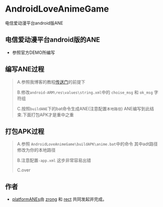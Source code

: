 ﻿AndroidLoveAnimeGame
===============

电信爱动漫平台android版ANE

## 电信爱动漫平台android版的ANE

* 参照官方DEMO所编写

## 编写ANE过程

> A.参照我博客的教程[传送门](http://www.shadowkong.com/archives/1090)的前提下
>  
> B.修改`android-ARM\res\values\string.xml`中的 `choise_msg` 和 `ok_msg` 字符组
>  
> C.按照`buildANE`下的bat命令生成ANE(注意配置`本地路径`)
		ANE编写到此结束.下面打包APK才是重中之重

## 打包APK过程
> A.参照 `AndroidLoveAnimeGame\buildAPK\anime.bat`中的命令 其中adt路径修改为你的本地路径
>  
> B.注意配置`-app.xml` 这步非常容易出错
>
> C.over

## 作者

* [platformANEs](https://github.com/platformanes)由 [zrong](http://zengrong.net) 和 [rect](http://www.shadowkong.com/) 共同发起并完成。
